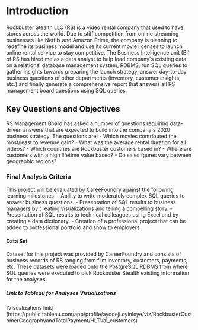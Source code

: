 <bold><h1>Introduction</h1></bold>
Rockbuster Stealth LLC (RS) is a video rental company that used to have stores across the world. Due to stiff competition from online streaming businesses like Netflix and 
Amazon Prime, the company is planning to redefine its business model and use its current movie licenses to launch online rental service to stay competitive. The Business 
Intelligence unit (BI) of RS has hired me as a data analyst to help load company's existing data on a relational database management system, RDBMS, run SQL queries to gather insights
towards preparing the launch strategy, answer day-to-day business questions of other departments (inventory, customer insights, etc.) and finally generate a comprehensive report
that answers all RS management board questions using SQL queries.

<h2>Key Questions and Objectives</h2>
RS Management Board has asked a number of questions requiring data-driven answers that are expected to build into the company's 2020 business strategy. The questions are:
- Which movies contributed the most/least to revenue gain?
- What was the average rental duration for all videos?
- Which countries are Rockbuster customers based in?
- Where are customers with a high lifetime value based?
- Do sales fgures vary between geographic regions?</l>

<h3>Final Analysis Criteria</h3>
This project will be evaluated by CareeFoundry against the following learning milestones:
- Ability to write moderately complex SQL queries to answer business questions.
- Presentation of SQL results to business managers by creating visualizations and telling
  a compelling story.
- Presentation of SQL results to technical colleagues using Excel and by creating a
  data dictionary.
- Creation of a professional project that can be added to professional portfolio and show to
  employers.</l>

<h4>Data Set</h4>
Dataset for this project was provided by CareerFoundry and consists of business records of RS ranging from film inventory, customers, payments, etc. These datasets were loaded onto the PostgreSQL RDBMS from where SQL queries were executed to pick Rockbuster Stealth existing information for the analyses.

<h5>Link to Tableau for Analyses Visualizations</h5>
[Visualizations link](https://public.tableau.com/app/profile/ayodeji.oyinloye/viz/RockbusterCustomerGeographyandTotalPayment/HLTVal_customers)
